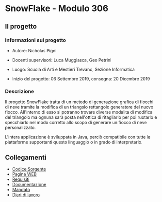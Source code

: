# SnowFlake - Modulo 306

## Il progetto
### Informazioni sul progetto

  -   Autore: Nicholas Pigni

  - Docenti supervisori: Luca Muggiasca, Geo Petrini
  
  - Luogo: Scuola di Arti e Mestieri Trevano, Sezione Informatica

  -   Inizio del progetto: 06 Settembre 2019, consegna: 20 Dicembre 2019

### Descrizione
  Il progetto SnowFlake tratta di un metodo di generazione grafica di fiocchi di neve tramite la modifica di un triangolo rettangolo generatore del nuovo fiocco. All'interno di esso si potranno trovare diverse modalita di modifica del triangolo ma ognuna sarà posta nell'ottica di ritagliarlo per poi ruotarlo e specchiarlo nel modo corretto allo scopo di generare un fiocco di neve personalizzato.

  L'intera applicazione è sviluppata in Java, perciò compatibile con tutte le piattaforme supportanti questo linguaggio o in grado di interpretarlo.

## Collegamenti
- [Codice Sorgente](SnowFlakeProject/)
- [Pagina WEB](Documenti/WebPage/index.html)
- [Requisiti](Documenti/Documentazione.md#requisiti)
- [Documentazione](Documenti/Documentazione.md)
- [Mandato](Documenti/QdC_Primo_Semestre_Fiocco_di_neve.pdf)
- [Diari di lavoro](Documenti/Diari)